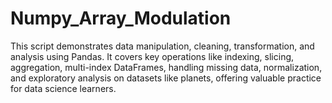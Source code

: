 # Numpy_Array_Modulation
This script demonstrates data manipulation, cleaning, transformation, and analysis using Pandas. It covers key operations like indexing, slicing, aggregation, multi-index DataFrames, handling missing data, normalization, and exploratory analysis on datasets like planets, offering valuable practice for data science learners.
